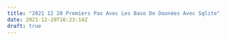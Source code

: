 ```yaml
---
title: "2021 12 20 Premiers Pas Avec Les Base De Doonées Avec Sqlite"
date: 2021-12-20T16:23:14Z
draft: true
---
```


